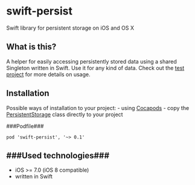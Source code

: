 swift-persist
=============

Swift library for persistent storage on iOS and OS X

What is this?
-------------
A helper for easily accessing persistently stored data using a shared Singleton written in Swift. Use it for any kind of data. Check out the [test project][3] for more details on usage.

Installation 
-----------------
Possible ways of installation to your project:
	- using [Cocapods][1]
	- copy the [PersistentStorage][2] class directly to your project
	
###Podfile###

```
pod 'swift-persist', '~> 0.1'
```

###Used technologies###
-----------------

 - iOS >= 7.0 (iOS 8 compatible)
 - written in Swift

  [1]: http://cocoapods.org
  [2]:https://github.com/vasarhelyia/swift-persist/blob/master/PersistentStorage.swift
  [3]:https://github.com/vasarhelyia/swift-persist/tree/master/SwiftStorageTest

